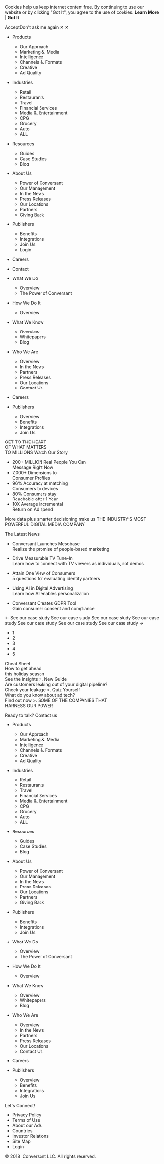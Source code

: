 Cookies help us keep internet content free. By continuing to use our website or by clicking "Got It", you agree to the use of cookies. **Learn More** | **Got It**

AcceptDon't ask me again ✕ ✕

*   Products
    *   Our Approach
    *   Marketing &. Media
    *   Intelligence
    *   Channels &. Formats
    *   Creative
    *   Ad Quality
*   Industries
    *   Retail
    *   Restaurants
    *   Travel
    *   Financial Services
    *   Media &. Entertainment
    *   CPG
    *   Grocery
    *   Auto
    *   ALL
*   Resources
    *   Guides
    *   Case Studies
    *   Blog
*   About Us
    *   Power of Conversant
    *   Our Management
    *   In the News
    *   Press Releases
    *   Our Locations
    *   Partners
    *   Giving Back
*   Publishers
    *   Benefits
    *   Integrations
    *   Join Us
    *   Login
*   Careers
*   Contact

*   What We Do
    *   Overview
    *   The Power of Conversant
*   How We Do It
    *   Overview
*   What We Know
    *   Overview
    *   Whitepapers
    *   Blog
*   Who We Are
    *   Overview
    *   In the News
    *   Partners
    *   Press Releases
    *   Our Locations
    *   Contact Us
*   Careers
*   Publishers
    *   Overview
    *   Benefits
    *   Integrations
    *   Join Us

GET TO THE HEART  
OF WHAT MATTERS  
TO MILLIONS Watch Our Story

*   200+ MILLION Real People You Can  
    Message Right Now
*   7,000+ Dimensions to  
    Consumer Profiles
*   96% Accuracy at matching  
    Consumers to devices
*   80% Consumers stay  
    Reachable after 1 Year
*   10X Average incremental  
    Return on Ad spend

More data plus smarter decisioning make us THE INDUSTRY’S MOST POWERFUL DIGITAL MEDIA COMPANY

The Latest News

*   Conversant Launches Mesobase  
    Realize the promise of people-based marketing  
    
*   Drive Measurable TV Tune-In  
    Learn how to connect with TV viewers as individuals, not demos  
    
*   Attain One View of Consumers  
    5 questions for evaluating identity partners  
    
*   Using AI in Digital Advertising  
    Learn how AI enables personalization  
    
*   Conversant Creates GDPR Tool  
    Gain consumer consent and compliance

← See our case study See our case study See our case study See our case study See our case study See our case study See our case study →

*   1
*   2
*   3
*   4
*   5

Cheat Sheet  
How to get ahead  
this holiday season  
See the insights >. New Guide  
Are customers leaking out of your digital pipeline?  
Check your leakage >. Quiz Yourself  
What do you know about ad tech?  
Find out now >. SOME OF THE COMPANIES THAT  
HARNESS OUR POWER

Ready to talk? Contact us 

*   Products
    *   Our Approach
    *   Marketing &. Media
    *   Intelligence
    *   Channels &. Formats
    *   Creative
    *   Ad Quality
*   Industries
    *   Retail
    *   Restaurants
    *   Travel
    *   Financial Services
    *   Media &. Entertainment
    *   CPG
    *   Grocery
    *   Auto
    *   ALL
*   Resources
    *   Guides
    *   Case Studies
    *   Blog
*   About Us
    *   Power of Conversant
    *   Our Management
    *   In the News
    *   Press Releases
    *   Our Locations
    *   Partners
    *   Giving Back
*   Publishers
    *   Benefits
    *   Integrations
    *   Join Us

*   What We Do
    *   Overview
    *   The Power of Conversant
*   How We Do It
    *   Overview
*   What We Know
    *   Overview
    *   Whitepapers
    *   Blog
*   Who We Are
    *   Overview
    *   In the News
    *   Partners
    *   Press Releases
    *   Our Locations
    *   Contact Us
*   Careers
*   Publishers
    *   Overview
    *   Benefits
    *   Integrations
    *   Join Us

Let's Connect!

*   Privacy Policy
*   Terms of Use
*   About our Ads
*   Countries
*   Investor Relations
*   Site Map
*   Login

© 2018  Conversant LLC. All rights reserved.